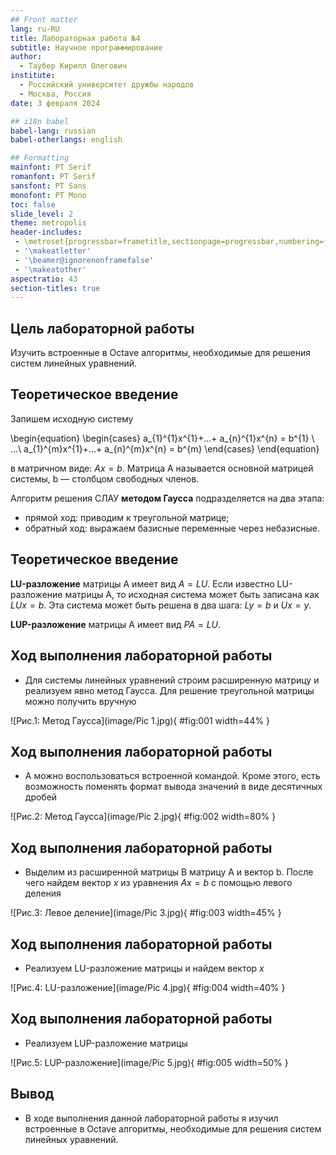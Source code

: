 ```yaml
---
## Front matter
lang: ru-RU
title: Лабораторная работа №4
subtitle: Научное программирование
author:
  - Таубер Кирилл Олегович
institute:
  - Российский университет дружбы народов
  - Москва, Россия
date: 3 февраля 2024

## i18n babel
babel-lang: russian
babel-otherlangs: english

## Formatting
mainfont: PT Serif
romanfont: PT Serif
sansfont: PT Sans
monofont: PT Mono
toc: false
slide_level: 2
theme: metropolis
header-includes: 
 - \metroset{progressbar=frametitle,sectionpage=progressbar,numbering=fraction}
 - '\makeatletter'
 - '\beamer@ignorenonframefalse'
 - '\makeatother'
aspectratio: 43
section-titles: true
---
```


## Цель лабораторной работы

Изучить встроенные в Octave алгоритмы, необходимые для решения систем линейных уравнений.

## Теоретическое введение

Запишем исходную систему

\begin{equation}
 \begin{cases}
   a_{1}^{1}x^{1}+...+ a_{n}^{1}x^{n} = b^{1} \\
   ...\\
   a_{1}^{m}x^{1}+...+ a_{n}^{m}x^{n} = b^{m}
 \end{cases}
\end{equation}

в матричном виде: $Ax=b$. Матрица A называется основной матрицей системы, b — столбцом свободных членов.

Алгоритм решения СЛАУ __методом Гаусса__ подразделяется на два этапа: 

* прямой ход: приводим к треугольной матрице;
* обратный ход: выражаем базисные переменные через небазисные.

## Теоретическое введение

__LU-разложение__ матрицы A имеет вид $A = LU$. Если известно LU-разложение матрицы A, то исходная система может быть записана как $LUx=b$. Эта система может быть решена в два шага: $Ly=b$ и $Ux=y$.

__LUP-разложение__ матрицы A имеет вид $PA=LU$.


## Ход выполнения лабораторной работы
- Для системы линейных уравнений строим расширенную матрицу и реализуем явно метод Гаусса. Для решение треугольной матрицы можно получить вручную

![Рис.1: Метод Гаусса](image/Pic 1.jpg){ #fig:001 width=44% }

## Ход выполнения лабораторной работы
- А можно воспользоваться встроенной командой. Кроме этого, есть возможность поменять формат вывода значений в виде десятичных дробей

![Рис.2: Метод Гаусса](image/Pic 2.jpg){ #fig:002 width=80% }

## Ход выполнения лабораторной работы
- Выделим из расширенной матрицы B матрицу A и вектор b. После чего найдем вектор $x$ из уравнения $Ax=b$ с помощью левого деления

![Рис.3: Левое деление](image/Pic 3.jpg){ #fig:003 width=45% }

## Ход выполнения лабораторной работы
- Реализуем LU-разложение матрицы и найдем вектор $x$

![Рис.4: LU-разложение](image/Pic 4.jpg){ #fig:004 width=40% }

## Ход выполнения лабораторной работы
- Реализуем LUP-разложение матрицы

![Рис.5: LUP-разложение](image/Pic 5.jpg){ #fig:005 width=50% }


## Вывод
- В ходе выполнения данной лабораторной работы я изучил встроенные в Octave алгоритмы, необходимые для решения систем линейных уравнений.
